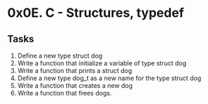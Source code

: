 
# 0x0E. C - Structures, typedef

## Tasks

1. Define a new type struct dog 
2. Write a function that initialize a variable of type struct dog
3. Write a function that prints a struct dog
4. Define a new type dog_t as a new name for the type struct dog
5. Write a function that creates a new dog
6. Write a function that frees dogs.
